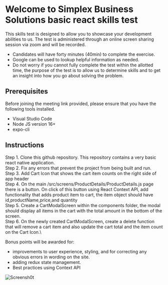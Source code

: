 # Welcome to Simplex Business Solutions basic react skills test

This skills test is designed to allow you to showcase your development abilities to us. The test is administered through an online screen sharing session via zoom and will be recorded.

- Candidates will have forty minutes (40min) to complete the exercise.
- Google can be used to lookup helpful information as needed.
- Do not worry if you cannot fully complete the test within the allotted time, the purpose of the test is to allow us to determine skills and to get an insight into how you go about solving the problem.

## Prerequisites

Before joining the meeting link provided, please ensure that you have the following tools installed.

- Visual Studio Code
- Node JS version 16+
- expo-cli

## Instructions

Step 1. Clone this github repository. This repository contains a very basic react native application.\
Step 2. Fix any errors that prevent the project from being built and run.\
Step 3. Add Cart Icon that shows the cart item counts on the right side of app header\
Step 4. On the main /src/screens/ProductDetails/ProductDetails.js page there is a button. On click of this button using React Context API, add functionality that adds product item to cart, the item object should have id,productName,price,and quantity\
Step 5. Create a CartModalScreen within the components folder, the modal should display all items in the cart with the total amount in the bottom of the screen.\
Step 6. On the newly created CartModalScreen, create a delete function that will remove a cart item and also update the cart total and the item count on the Cart Icon.\

Bonus points will be awarded for:

- improvements to user experience, styling, and for correcting any obvious errors in wording on the site.
- adding redux state management.
- Best practices using Context API

![Screensh0t]([images/my-image.jpg](https://devtechtalks.com/wp-content/uploads/2023/03/building-a-shopping-cart-mobile-app-with-react-native.png))


